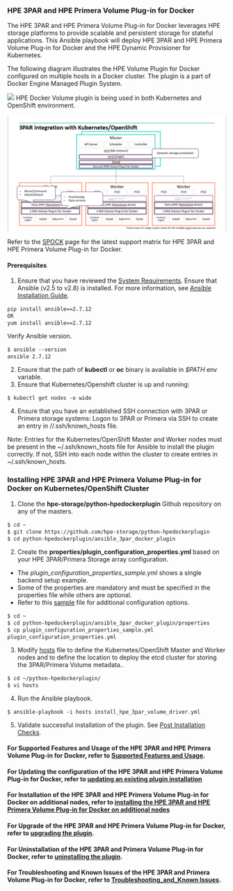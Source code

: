 ### HPE 3PAR and HPE Primera Volume Plug-in for Docker
The HPE 3PAR and HPE Primera Volume Plug-in for Docker leverages HPE storage platforms to provide scalable and persistent storage for stateful applications. This Ansible playbook will deploy HPE 3PAR and HPE Primera Volume Plug-in for Docker and the HPE Dynamic Provisioner for Kubernetes.

The following diagram illustrates the HPE Volume Plugin for Docker configured on multiple hosts in a Docker cluster. The plugin is a part of Docker Engine Managed Plugin System.

![](https://github.com/sonawane-shashikant/python-hpedockerplugin/blob/master/docs/img/image1.png)
HPE Docker Volume plugin is being used in both Kubernetes and  OpenShift environment.

![](https://github.com/hpe-storage/python-hpedockerplugin/blob/master/docs/img/image2.png)

Refer to the [SPOCK](https://spock.corp.int.hpe.com/spock/utility/document.aspx?docurl=Shared%20Documents/hw/3par/3par_volume_plugin_for_docker.pdf) page for the latest support matrix for HPE 3PAR and HPE Primera Volume Plug-in for Docker.

#### Prerequisites
                
1. Ensure that you have reviewed the [System Requirements](https://github.com/hpe-storage/python-hpedockerplugin/blob/master/docs/system-reqs.md).
		Ensure that Ansible (v2.5 to v2.8) is installed. For more information, see [Ansible Installation Guide](https://docs.ansible.com/ansible/latest/installation_guide/intro_installation.html).
```
pip install ansible==2.7.12
OR
yum install ansible==2.7.12
```
   Verify Ansible version.
```
$ ansible --version
ansible 2.7.12
```
2. Ensure that the path of **kubectl** or **oc** binary is available in *$PATH* env variable.
3. Ensure that Kubernetes/Openshift cluster is up and running:              
```
$ kubectl get nodes -o wide
```
4. Ensure that you have an established SSH connection with 3PAR or Primera storage systems:
		Logon to 3PAR or Primera via SSH to create an entry in /<user>/.ssh/known_hosts file.

Note: Entries for the Kubernetes/OpenShift Master and Worker nodes must be 
present in the ~/.ssh/known_hosts file for Ansible to install the plugin correctly. 
If not, SSH into each node within the cluster to create entries in ~/.ssh/known_hosts.
### Installing HPE 3PAR and HPE Primera Volume Plug-in for Docker on Kubernetes/OpenShift Cluster
1. Clone the **hpe-storage/python-hpedockerplugin** Github repository on any of the masters.
```
$ cd ~
$ git clone https://github.com/hpe-storage/python-hpedockerplugin
$ cd python-hpedockerplugin/ansible_3par_docker_plugin
```
2. Create the **properties/plugin_configuration_properties.yml** based on your HPE 3PAR/Primera Storage array configuration.
+ The *plugin_configuration_properties_sample.yml* shows a single backend setup example. 
+ Some of the properties are mandatory and must be specified in the properties file while others are optional.
+ Refer to this [sample](https://github.com/hpe-storage/python-hpedockerplugin/blob/master/ansible_3par_docker_plugin/properties/plugin_configuration_properties_sample.yml) file for additional configuration options.
```
$ cd ~
$ cd python-hpedockerplugin/ansible_3par_docker_plugin/properties
$ cp plugin_configuration_properties_sample.yml plugin_configuration_properties.yml
```
3. Modify [hosts](https://github.com/hpe-storage/python-hpedockerplugin/blob/master/ansible_3par_docker_plugin/hosts) file to define the Kubernetes/OpenShift Master and Worker nodes and to define the location to deploy the etcd cluster for storing the 3PAR/Primera Volume metadata..
```
$ cd ~/python-hpedockerplugin/
$ vi hosts
```
4. Run the Ansible playbook.
```
$ ansible-playbook -i hosts install_hpe_3par_volume_driver.yml
```
5. Validate successful installation of the plugin. See [Post Installation Checks](https://github.com/hpe-storage/python-hpedockerplugin/blob/master/docs/PostInstallation_checks.md).

#### For Supported Features and Usage of the HPE 3PAR and HPE Primera Volume Plug-in for Docker, refer to [Supported Features and Usage](https://github.com/sonawane-shashikant/python-hpedockerplugin/blob/master/docs/Usage_Troubleshoot_Limitations.md#Supported-Features).
#### For Updating the configuration of the HPE 3PAR and HPE Primera Volume Plug-in for Docker, refer to [updating an existing plugin installation ](https://github.com/sonawane-shashikant/python-hpedockerplugin/blob/master/Uninstall_Update_Upgade.md#update-the-array-backends-in-openshiftkubernetes-environment)
#### For Installation of the HPE 3PAR and HPE Primera Volume Plug-in for Docker on additional nodes, refer to [installing the HPE 3PAR and HPE Primera Volume Plug-in for Docker on additional nodes](https://github.com/sonawane-shashikant/python-hpedockerplugin/blob/master/Uninstall_Update_Upgade.md#install-the-hpe-3par-and-hpe-primera-volume-plug-in-for-docker-on-additional-nodes-in-the-cluster)
#### For Upgrade of the HPE 3PAR and HPE Primera Volume Plug-in for Docker, refer to [upgrading the plugin](https://github.com/sonawane-shashikant/python-hpedockerplugin/blob/master/Uninstall_Update_Upgade.md#upgrade-the-hpe-3par-and-hpe-primera-volume-plug-in-for-docker).
#### For Uninstallation of the HPE 3PAR and Primera Volume Plug-in for Docker, refer to [uninstalling the plugin](https://github.com/sonawane-shashikant/python-hpedockerplugin/blob/master/Uninstall_Update_Upgade.md#uninstall-the-hpe-3par-and-hpe-primera-volume-plug-in-for-docker-on-nodes-of-openshiftkubernetes-environment).
#### For Troubleshooting and Known Issues of the HPE 3PAR and Primera Volume Plug-in for Docker, refer to [Troubleshooting_and_Known Issues](https://github.com/sonawane-shashikant/python-hpedockerplugin/blob/master/docs/Usage_Troubleshoot_Limitations.md#troubleshooting).
